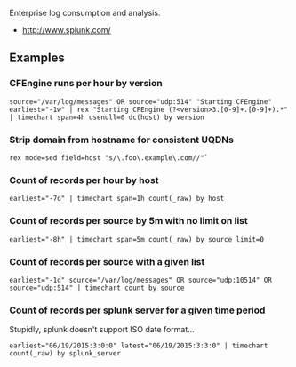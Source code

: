 Enterprise log consumption and analysis.
- http://www.splunk.com/

## Examples

### CFEngine runs per hour by version

    source="/var/log/messages" OR source="udp:514" "Starting CFEngine" earliest="-1w" | rex "Starting CFEngine (?<version>3.[0-9]+.[0-9]+).*" | timechart span=4h usenull=0 dc(host) by version

### Strip domain from hostname for consistent UQDNs
    rex mode=sed field=host "s/\.foo\.example\.com//"`

### Count of records per hour by host

    earliest="-7d" | timechart span=1h count(_raw) by host

### Count of records per source by 5m with no limit on list

    earliest="-8h" | timechart span=5m count(_raw) by source limit=0

### Count of records per source with a given list

    earliest="-1d" source="/var/log/messages" OR source="udp:10514" OR source="udp:514" | timechart count by source

### Count of records per splunk server for a given time period
Stupidly, splunk doesn't support ISO date format...

    earliest="06/19/2015:3:0:0" latest="06/19/2015:3:3:0" | timechart count(_raw) by splunk_server
